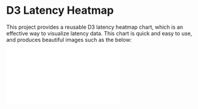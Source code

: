 D3 Latency Heatmap
==================

This project provides a reusable D3 latency heatmap chart, which is
an effective way to visualize latency data.  This chart is quick and
easy to use, and produces beautiful images such as the below:

![Example Latency Heatmap](samples/example1.img)
